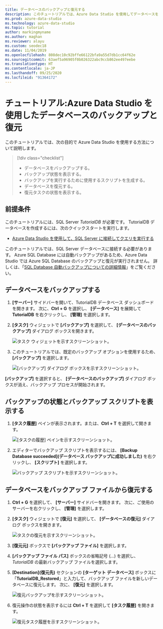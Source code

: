 ```yaml
---
title: データベースのバックアップと復元する
description: このチュートリアルでは、Azure Data Studio を使用してデータベースをバックアップおよび復元する方法について説明します。
ms.prod: azure-data-studio
ms.technology: azure-data-studio
ms.topic: tutorial
author: markingmyname
ms.author: maghan
ms.reviewer: alayu
ms.custom: seodec18
ms.date: 11/04/2019
ms.openlocfilehash: 808dec10c92bffe66122bfa9a55d7db1cc64f62e
ms.sourcegitcommit: 63aef5a96905f0b026322abc9ccb862ee497eebe
ms.translationtype: HT
ms.contentlocale: ja-JP
ms.lasthandoff: 09/25/2020
ms.locfileid: "91364172"
---
```

# <a name="tutorial-back-up-and-restore-databases-using-azure-data-studio"></a>チュートリアル:Azure Data Studio を使用したデータベースのバックアップと復元

このチュートリアルでは、次の目的で Azure Data Studio を使用する方法について説明します。
> [!div class="checklist"]
> * データベースをバックアップする。
> * バックアップ状態を表示する。
> * バックアップを実行するために使用するスクリプトを生成する。
> * データベースを復元する。
> * 復元タスクの状態を表示する。

## <a name="prerequisites"></a>前提条件

このチュートリアルには、SQL Server *TutorialDB* が必要です。 TutorialDB データベースを作成するには、次のクイックスタートを実行します。

* [Azure Data Studio を使用して、SQL Server に接続してクエリを実行する](quickstart-sql-server.md)

このチュートリアルでは、SQL Server データベースに接続する必要があります。 Azure SQL Database には自動バックアップがあるため、Azure Data Studio では Azure SQL Database のバックアップと復元が実行されません。 詳しくは、「[SQL Database 自動バックアップについての詳細情報](/azure/sql-database/sql-database-automated-backups)」をご覧ください。

## <a name="back-up-a-database"></a>データベースをバックアップする

1. **[サーバー]** サイドバーを開いて、TutorialDB データベース ダッシュボードを開きます。 次に、**Ctrl + G** を選択し、 **[データベース]** を展開して **TutorialDB** を右クリックし、 **[管理]** を選択します。

1. **[タスク]** ウィジェットで **[バックアップ]** を選択して、 **[データベースのバックアップ]** ダイアログ ボックスを開きます。

   ![タスク ウィジェットを示すスクリーンショット。](./media/tutorial-backup-restore-sql-server/tasks.png)

1. このチュートリアルでは、既定のバックアップ オプションを使用するため、 **[バックアップ]** を選択します。

   ![[バックアップ] ダイアログ ボックスを示すスクリーンショット。](./media/tutorial-backup-restore-sql-server/backup-dialog.png)

**[バックアップ]** を選択すると、 **[データベースのバックアップ]** ダイアログ ボックスが消え、バックアップ プロセスが開始されます。

## <a name="view-the-backup-status-and-the-backup-script"></a>バックアップの状態とバックアップ スクリプトを表示する

1. **[タスク履歴]** ペインが表示されます。または、**Ctrl + T** を選択して開きます。

   ![[タスクの履歴] ペインを示すスクリーンショット。](./media/tutorial-backup-restore-sql-server/task-history.png)

1. エディターでバックアップ スクリプトを表示するには、 **[Backup Database succeeded]\(データベース バックアップに成功しました\)** を右クリックし、 **[スクリプト]** を選択します。

   ![バックアップ スクリプトを示すスクリーンショット。](./media/tutorial-backup-restore-sql-server/task-script.png)

## <a name="restore-a-database-from-a-backup-file"></a>データベースをバックアップ ファイルから復元する

1. **Ctrl + G** を選択して、 **[サーバー]** サイドバーを開きます。 次に、ご使用のサーバーを右クリックし、 **[管理]** を選択します。

1. **[タスク]** ウィジェットで **[復元]** を選択して、 **[データベースの復元]** ダイアログ ボックスを開きます。

   ![タスクの復元を示すスクリーンショット。](media/tutorial-backup-restore-sql-server/tasks-restore.png)

1. **[復元元]** ボックスで **[バックアップ ファイル]** を選択します。

1. **[バックアップ ファイル パス]** ボックスの省略記号 (...) を選択し、*TutorialDB* の最新バックアップ ファイルを選択します。

1. **[Destination]\(復元先\)** セクションの **[ターゲット データベース]** ボックスに「**TutorialDB_Restored**」と入力して、バックアップ ファイルを新しいデータベースに復元します。 次に、 **[復元]** を選択します。

   ![復元バックアップを示すスクリーンショット。](./media/tutorial-backup-restore-sql-server/restore.png)

1. 復元操作の状態を表示するには **Ctrl + T** を選択して **[タスク履歴]** を開きます。

   ![復元タスク履歴を示すスクリーンショット。](./media/tutorial-backup-restore-sql-server/task-history-restore.png)